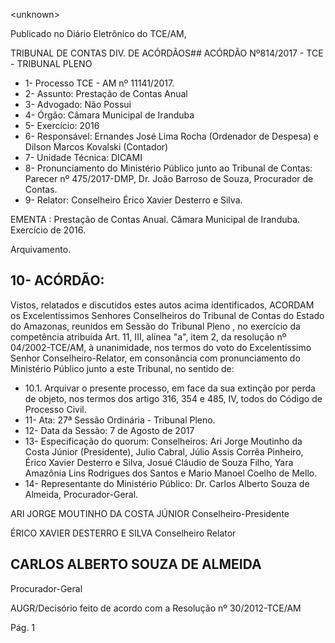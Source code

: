 &lt;unknown&gt;

Publicado  no  Diário Eletrônico do TCE/AM,

TRIBUNAL DE CONTAS DIV. DE  ACÓRDÃOS## ACÓRDÃO Nº814/2017 - TCE - TRIBUNAL PLENO

- 1- Processo TCE - AM nº 11141/2017.
- 2- Assunto: Prestação de Contas Anual
- 3- Advogado: Não Possui
- 4- Órgão: Câmara Municipal de Iranduba
- 5- Exercício: 2016
- 6- Responsável: Ernandes José Lima Rocha (Ordenador de Despesa) e Dilson Marcos Kovalski (Contador)
- 7- Unidade Técnica: DICAMI
- 8- Pronunciamento  do Ministério  Público  junto  ao Tribunal  de Contas: Parecer  nº 475/2017-DMP, Dr. João Barroso de Souza, Procurador de Contas.
- 9- Relator: Conselheiro Érico Xavier Desterro e Silva.

EMENTA : Prestação  de  Contas  Anual.  Câmara Municipal de Iranduba. Exercício de 2016.

Arquivamento.

## 10-  ACÓRDÃO:

Vistos, relatados e discutidos estes autos acima identificados, ACORDAM os Excelentíssimos Senhores Conselheiros do Tribunal de Contas do Estado do Amazonas, reunidos em Sessão do Tribunal Pleno , no exercício da competência atribuída Art. 11, III, alínea "a", item 2, da resolução nº 04/2002-TCE/AM, à unanimidade, nos termos do voto do Excelentíssimo Senhor Conselheiro-Relator, em consonância com pronunciamento do Ministério Público junto a este Tribunal, no sentido de:

- 10.1. Arquivar o  presente processo, em face da sua extinção por perda de objeto, nos termos dos artigo 316, 354 e  485, IV, todos do Código de Processo Civil.
- 11-  Ata: 27ª Sessão Ordinária - Tribunal Pleno.
- 12-  Data da Sessão: 7 de Agosto de 2017
- 13-  Especificação  do  quorum: Conselheiros: Ari Jorge  Moutinho  da  Costa  Júnior (Presidente), Julio Cabral,  Júlio Assis Corrêa  Pinheiro, Érico Xavier Desterro e Silva, Josué  Cláudio  de  Souza  Filho,  Yara  Amazônia  Lins  Rodrigues  dos  Santos  e  Mario Manoel Coelho de Mello.
- 14-  Representante do Ministério Público: Dr. Carlos Alberto Souza de Almeida, Procurador-Geral.

ARI JORGE MOUTINHO DA COSTA JÚNIOR Conselheiro-Presidente

ÉRICO XAVIER DESTERRO E SILVA Conselheiro Relator

## CARLOS ALBERTO SOUZA DE ALMEIDA

Procurador-Geral

AUGR/Decisório feito de acordo com a Resolução nº 30/2012-TCE/AM

Pág. 1